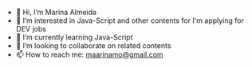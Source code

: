 - 👋 Hi, I’m Marina Almeida
- 👀 I’m interested in Java-Script and other contents for I'm applying for DEV jobs 
- 🌱 I’m currently learning Java-Script
- 💞️ I’m looking to collaborate on related contents
- 📫 How to reach me: maarinamo@gmail.com

<!---
marinaoa/marinaoa is a ✨ special ✨ repository because its `README.md` (this file) appears on your GitHub profile.
You can click the Preview link to take a look at your changes.
--->
